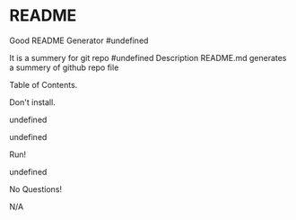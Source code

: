 # README
Good README Generator
#undefined

It is a summery for git repo
#undefined
Description
README.md generates a summery of github repo file

Table of Contents.

Don't install.

undefined

undefined

Run!

undefined

No Questions!

N/A
